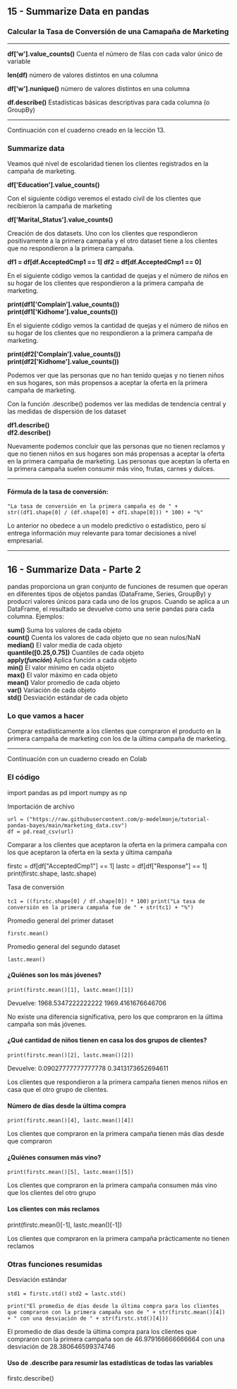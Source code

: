 ## 15 - Summarize Data en pandas
### Calcular la Tasa de Conversión de una Camapaña de Marketing
---
**df['w'].value_counts()** Cuenta el número de filas con cada valor único de variable  

**len(df)** número de valores distintos en una columna  

**df['w'].nunique()** número de valores distintos en una columna  

**df.describe()** Estadísticas básicas descriptivas para cada columna (o GroupBy)  

---

Continuación con el cuaderno creado en la lección 13.

### Summarize data

Veamos qué nivel de escolaridad tienen los clientes registrados en la campaña de marketing.

**df['Education'].value_counts()**

Con el siguiente código veremos el estado civil de los clientes que recibieron la campaña de marketing

**df['Marital_Status'].value_counts()**

Creación de dos datasets. Uno con los clientes que respondieron positivamente a la primera campaña y el otro dataset tiene a los clientes que no respondieron a la primera campaña.

**df1 = df[df.AcceptedCmp1 == 1]**
**df2 = df[df.AcceptedCmp1 == 0]**

En el siguiente código vemos la cantidad de quejas y el número de niños en su hogar de los clientes que respondieron a la primera campaña de marketing.

**print(df1['Complain'].value_counts())**
**print(df1['Kidhome'].value_counts())**

En el siguiente código vemos la cantidad de quejas y el número de niños en su hogar de los clientes que no respondieron a la primera campaña de marketing.

**print(df2['Complain'].value_counts())**
**print(df2['Kidhome'].value_counts())**

Podemos ver que las personas que no han tenido quejas y no tienen niños en sus hogares, son más propensos a aceptar la oferta en la primera campaña de marketing.

Con la función .describe() podemos ver las medidas de tendencia central y las medidas de dispersión de los dataset

**df1.describe()**  
**df2.describe()**

Nuevamente podemos concluir que las personas que no tienen reclamos y que no tienen niños en sus hogares son más propensas a aceptar la oferta en la primera campaña de marketing. Las personas que aceptan la oferta en la primera campaña suelen consumir más vino, frutas, carnes y dulces.

---
#### Fórmula de la tasa de conversión:

`"La tasa de conversión en la primera campaña es de " + str((df1.shape[0] / (df.shape[0] + df1.shape[0])) * 100) + "%"`

Lo anterior no obedece a un modelo predictivo o estadístico, pero sí entrega información muy relevante para tomar decisiones a nivel empresarial.

---

## 16 - Summarize Data - Parte 2

pandas proporciona un gran conjunto de funciones de resumen que operan en diferentes tipos de objetos pandas (DataFrame, Series, GroupBy) y producri valores únicos para cada uno de los grupos. Cuando se aplica a un DataFrame, el resultado se devuelve como una serie pandas para cada columna. Ejemplos:

**sum()** Suma los valores de cada objeto  
**count()** Cuenta los valores de cada objeto que no sean nulos/NaN  
**median()** El valor media de cada objeto  
**quantile([0.25,0.75])** Cuantiles de cada objeto  
**apply(*función*)** Aplica función a cada objeto  
**min()** El valor mínimo en cada objeto  
**max()** El valor máximo en cada objeto  
**mean()** Valor promedio de cada objeto  
**var()** Variación de cada objeto  
**std()** Desviación estándar de cada objeto  

### Lo que vamos a hacer

Comprar estadísticamente a los clientes que compraron el producto en la primera campaña de marketing con los de la última campaña de marketing.

---
Continuación con un cuaderno creado en Colab

### El código

import pandas as pd
import numpy as np

Importación de archivo

`url = ("https://raw.githubusercontent.com/p-medelmonje/tutorial-pandas-bayes/main/marketing_data.csv")`  
`df = pd.read_csv(url)`

Comparar a los clientes que aceptaron la oferta en la primera campaña con los que aceptaron la oferta en la sexta y última campaña

firstc = df[df["AcceptedCmp1"] == 1]
lastc = df[df["Response"] == 1]
print(firstc.shape, lastc.shape)

Tasa de conversión

`tc1 = ((firstc.shape[0] / df.shape[0]) * 100)`
`print("La tasa de conversión en la primera campaña fue de " + str(tc1) + "%")`

Promedio general del primer dataset

`firstc.mean()`

Promedio general del segundo dataset

`lastc.mean()`

#### ¿Quiénes son los más jóvenes?

`print(firstc.mean()[1], lastc.mean()[1])`

Devuelve: 1968.5347222222222 1969.4161676646706

No existe una diferencia significativa, pero los que compraron en la última campaña son más jóvenes.

#### ¿Qué cantidad de niños tienen en casa los dos grupos de clientes?

`print(firstc.mean()[2], lastc.mean()[2])`

Devuelve: 0.09027777777777778 0.3413173652694611

Los clientes que respondieron a la primera campaña tienen menos niños en casa que el otro grupo de clientes.

#### Número de días desde la última compra

`print(firstc.mean()[4], lastc.mean()[4])`

Los clientes que compraron en la primera campaña tienen más días desde que compraron

#### ¿Quiénes consumen más vino?

`print(firstc.mean()[5], lastc.mean()[5])`

Los clientes que compraron en la primera campaña consumen más vino que los clientes del otro grupo

#### Los clientes con más reclamos

print(firstc.mean()[-1], lastc.mean()[-1])

Los clientes que compraron en la primera campaña prácticamente no tienen reclamos

### Otras funciones resumidas

Desviación estándar

`std1 = firstc.std()`
`std2 = lastc.std()`

`print("El promedio de días desde la última compra para los clientes que compraron con la primera campaña son de " + str(firstc.mean()[4]) + " con una desviación de " + str(firstc.std()[4]))`

El promedio de días desde la última compra para los clientes que compraron con la primera campaña son de 46.979166666666664 con una desviación de 28.380646599374746

#### Uso de .describe para resumir las estadísticas de todas las variables

firstc.describe()









